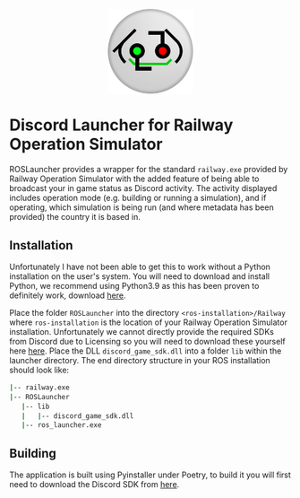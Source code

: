 <p align="center">
<img
    style="display: block; 
           margin-left: auto;
           margin-right: auto;
           width: 30%;"
    src="https://raw.githubusercontent.com/Railway-Op-Sim/ROSLauncher/main/img/ROSLauncher.png" 
    alt="Our logo">
</img>
</p>

# Discord Launcher for Railway Operation Simulator
ROSLauncher provides a wrapper for the standard `railway.exe` provided by Railway Operation Simulator with the added feature of being able to broadcast your in game status as Discord activity.
The activity displayed includes operation mode (e.g. building or running a simulation), and if operating, which simulation is being run (and where metadata has been provided) the country it is
based in.

## Installation
Unfortunately I have not been able to get this to work without a Python installation on the user's system. You will need to download and install Python, we recommend using Python3.9 as this has been proven to definitely work, download [here](https://www.python.org/downloads/release/python-3910/).

Place the folder `ROSLauncher` into the directory `<ros-installation>/Railway` where `ros-installation` is the location of your Railway Operation Simulator installation. Unfortunately we cannot directly provide the required SDKs
from Discord due to Licensing so you will need to download these yourself here [here](https://dl-game-sdk.discordapp.net/2.5.6/discord_game_sdk.zip). Place the DLL `discord_game_sdk.dll` into a folder `lib` within the launcher directory. The end directory structure in your ROS installation should look like:

```sh
|-- railway.exe
|-- ROSLauncher
   |-- lib
   |   |-- discord_game_sdk.dll
   |-- ros_launcher.exe
```

## Building
The application is built using Pyinstaller under Poetry, to build it you will first need to download the Discord SDK from [here](https://dl-game-sdk.discordapp.net/2.5.6/discord_game_sdk.zip).
